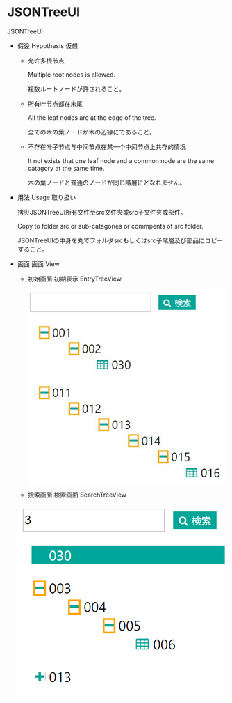 # JSONTreeUI
JSONTreeUI

- 假设
  Hypothesis
  仮想

  - 允许多根节点

      Multiple root nodes is allowed.
  
      複数ルートノードが許されること。

  - 所有叶节点都在末尾

     All the leaf nodes are at the edge of the tree.
  
     全ての木の葉ノードが木の辺縁にであること。

  - 不存在叶子节点与中间节点在某一个中间节点上共存的情况

      It not exists that one leaf node and a common node are the same catagory at the same time.
  
      木の葉ノードと普通のノードが同じ階層にとなれません。
  
- 用法
  Usage
  取り扱い
  
    拷贝JSONTreeUI所有文件至src文件夹或src子文件夹或部件。
  
    Copy to folder src or sub-catagories or commpents of src folder.
  
    JSONTreeUIの中身を丸でフォルダsrcもしくはsrc子階層及び部品にコピーすること。
- 画面
    画面
    View
  
  - 初始画面
  初期表示
  EntryTreeView


    ![image](https://github.com/NUStri/JSONTreeUI/blob/master/FullTree.jpg?raw=true)


   - 搜索画面
   検索画面
   SearchTreeView



    ![image](https://github.com/NUStri/JSONTreeUI/blob/master/SearchTree.png?raw=true)
